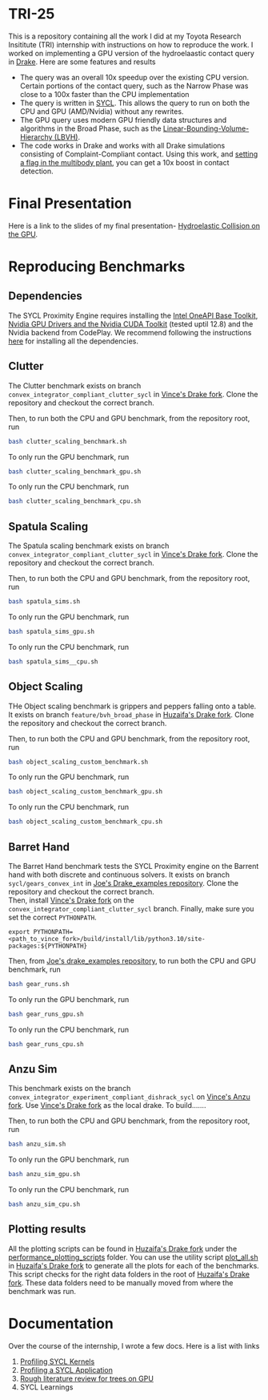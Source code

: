 # TRI-25
This is a repository containing all the work I did at my Toyota Research Insititute (TRI) internship with instructions on how to reproduce the work. I worked on implementing a GPU version of the hydroelaastic contact query in [Drake](https://drake.mit.edu/). Here are some features and results
- The query was an overall 10x speedup over the existing CPU version. Certain portions of the contact query, such as the Narrow Phase was close to a 100x faster than the CPU implementation
- The query is written in [SYCL](https://www.khronos.org/sycl/). This allows the query to run on both the CPU and GPU (AMD/Nvidia) without any rewrites.
- The GPU query uses modern GPU friendly data structures and algorithms in the Broad Phase, such as the [Linear-Bounding-Volume-Hierarchy (LBVH)](https://diglib.eg.org/server/api/core/bitstreams/ad092db2-6aec-4f2c-941d-8687de258f00/content). 
- The code works in Drake and works with all Drake simulations consisting of Complaint-Compliant contact. Using this work, and [setting a flag in the multibody plant](https://github.com/Huzaifg/drake/blob/02a0fc390cbee2384f51629fe512a1b52dd46a5a/multibody/plant/multibody_plant.h#L2679), you can get a 10x boost in contact detection.

# Final Presentation
Here is a link to the slides of my final presentation- [Hydroelastic Collision on the GPU](https://docs.google.com/presentation/d/1uyYwbWwe2sZIB1tRxPuLwuwoZeNeU1QD/edit?usp=sharing&ouid=102692614036713066732&rtpof=true&sd=true).

# Reproducing Benchmarks
## Dependencies
The SYCL Proximity Engine requires installing the [Intel OneAPI Base Toolkit](https://www.intel.com/content/www/us/en/developer/tools/oneapi/base-toolkit.html), [Nvidia GPU Drivers and the Nvidia CUDA Toolkit](https://docs.nvidia.com/cuda/cuda-installation-guide-linux/index.html) (tested uptil 12.8) and the Nvidia backend from CodePlay. We recommend following the instructions [here](https://developer.codeplay.com/products/oneapi/nvidia/2025.2.0/guides/get-started-guide-nvidia) for installing all the dependencies. 

## Clutter
The Clutter benchmark exists on branch `convex_integrator_compliant_clutter_sycl` in [Vince's Drake fork](https://github.com/vincekurtz/drake/tree/convex_integrator_compliant_clutter_sycl). Clone the repository and checkout the correct branch.  

Then, to run both the CPU and GPU benchmark, from the repository root, run
```bash
bash clutter_scaling_benchmark.sh
```
To only run the GPU benchmark, run
```bash
bash clutter_scaling_benchmark_gpu.sh
```
To only run the CPU benchmark, run
```bash
bash clutter_scaling_benchmark_cpu.sh
```
## Spatula Scaling
The Spatula scaling benchmark exists on branch `convex_integrator_compliant_clutter_sycl` in [Vince's Drake fork](https://github.com/vincekurtz/drake/tree/convex_integrator_compliant_clutter_sycl). Clone the repository and checkout the correct branch.

Then, to run both the CPU and GPU benchmark, from the repository root, run
```bash
bash spatula_sims.sh
```
To only run the GPU benchmark, run
```bash
bash spatula_sims_gpu.sh
```
To only run the CPU benchmark, run
```bash
bash spatula_sims__cpu.sh
```
## Object Scaling
THe Object scaling benchmark is grippers and peppers falling onto a table. It exists on branch `feature/bvh_broad_phase` in [Huzaifa's Drake fork](https://github.com/Huzaifg/drake/tree/feature/bvh_broad_phase). Clone the repository and checkout the correct branch.


Then, to run both the CPU and GPU benchmark, from the repository root, run
```bash
bash ‎object_scaling_custom_benchmark.sh
```
To only run the GPU benchmark, run
```bash
bash ‎object_scaling_custom_benchmark_gpu.sh
```
To only run the CPU benchmark, run
```bash
bash ‎object_scaling_custom_benchmark_cpu.sh
```
## Barret Hand
The Barret Hand benchmark tests the SYCL Proximity engine on the Barrent hand with both discrete and continuous solvers. It exists on branch `sycl/gears_convex_int` in [Joe's Drake_examples repository](https://github.com/joemasterjohn/drake_examples/tree/sycl/gears_convex_int). Clone the repository and checkout the correct branch.  
Then, install [Vince's Drake fork](https://github.com/vincekurtz/drake/tree/convex_integrator_compliant_clutter_sycl) on the `convex_integrator_compliant_clutter_sycl` branch. Finally, make sure you set the correct `PYTHONPATH`.
```
export PYTHONPATH=<path_to_vince_fork>/build/install/lib/python3.10/site-packages:${PYTHONPATH}
```

Then, from  [Joe's drake_examples repository](https://github.com/joemasterjohn/drake_examples/tree/sycl/gears_convex_int), to run both the CPU and GPU benchmark, run
```bash
bash gear_runs.sh
```
To only run the GPU benchmark, run
```bash
bash gear_runs_gpu.sh
```
To only run the CPU benchmark, run
```bash
bash gear_runs_cpu.sh
```

## Anzu Sim
This benchmark exists on the branch `convex_integrator_experiment_compliant_dishrack_sycl` on [Vince's Anzu fork](https://github.shared-services.aws.tri.global/vincent-kurtz/anzu/tree/convex_integrator_experiment_compliant_dishrack_sycl). Use [Vince's Drake fork](https://github.com/vincekurtz/drake/tree/convex_integrator_compliant_clutter_sycl) as the local drake. To build.......


Then, to run both the CPU and GPU benchmark, from the repository root, run
```bash
bash ‎anzu_sim.sh
```
To only run the GPU benchmark, run
```bash
bash ‎anzu_sim_gpu.sh
```
To only run the CPU benchmark, run
```bash
bash anzu_sim_cpu.sh
```
## Plotting results
All the plotting scripts can be found in [Huzaifa's Drake fork](https://github.com/Huzaifg/drake/tree/feature/bvh_broad_phase) under the [performance_plotting_scripts](https://github.com/Huzaifg/drake/tree/feature/bvh_broad_phase/performance_plotting_scripts) folder.
You can use the utility script [plot_all.sh](https://github.com/Huzaifg/drake/blob/feature/bvh_broad_phase/plot_all.sh) in [Huzaifa's Drake fork](https://github.com/Huzaifg/drake/tree/feature/bvh_broad_phase) to generate all the plots for each of the benchmarks. This script checks for the right data folders in the root of [Huzaifa's Drake fork](https://github.com/Huzaifg/drake/tree/feature/bvh_broad_phase). These data folders need to be manually moved from where the benchmark was run.

# Documentation
Over the course of the internship, I wrote a few docs. Here is a list with links
1) [Profiling SYCL Kernels](https://drive.google.com/file/d/19UMRKk6EqVKKoD1_cJaF4FdWXNs68t76/view?usp=sharing)
2) [Profiling a SYCL Application](https://drive.google.com/file/d/1TrBd0rWDrXwQicLIW2CEecmUoV0fqz0G/view?usp=sharing)
3) [Rough literature review for trees on GPU](https://drive.google.com/file/d/1ytM9sFw8T-cydKTOBILxMYFaMOGs8cma/view?usp=sharing)
4) SYCL Learnings


